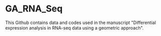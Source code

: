 # GA_RNA_Seq

This Github contains data and codes used in the manuscript "Differential expression analysis in RNA-seq data using a geometric approach".
